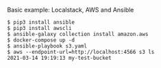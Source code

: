 Basic example: Localstack, AWS and Ansible

```
$ pip3 install ansible
$ pip3 install awscli
$ ansible-galaxy collection install amazon.aws
$ docker-compose up -d
$ ansible-playbook s3.yaml
$ aws --endpoint-url=http://localhost:4566 s3 ls
2021-03-14 19:19:13 my-test-bucket
```
